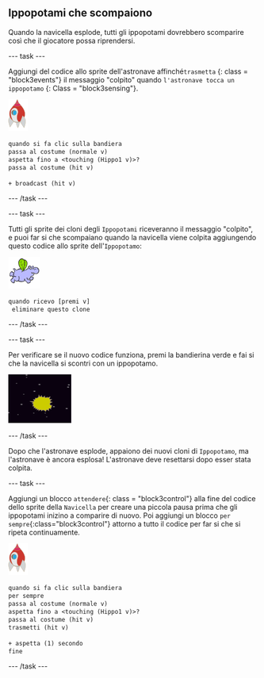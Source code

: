 ## Ippopotami che scompaiono

Quando la navicella esplode, tutti gli ippopotami dovrebbero scomparire così che il giocatore possa riprendersi.

\--- task \---

Aggiungi del codice allo sprite dell'astronave affinché`trasmetta` {: class = "block3events"} il messaggio "colpito" quando `l'astronave tocca un ippopotamo` {: Class = "block3sensing"}.

![sprite razzo](images/rocket-sprite.png)

```blocks3
quando si fa clic sulla bandiera
passa al costume (normale v)
aspetta fino a <touching (Hippo1 v)>?
passa al costume (hit v)

+ broadcast (hit v)
```

\--- /task \---

\--- task \---

Tutti gli sprite dei cloni degli `Ippopotami` riceveranno il messaggio "colpito", e puoi far si che scompaiano quando la navicella viene colpita aggiungendo questo codice allo sprite dell'`Ippopotamo`:

![sprite ippopotamo](images/hippo-sprite.png)

```blocks3
quando ricevo [premi v]
 eliminare questo clone
```

\--- /task \---

\--- task \---

Per verificare se il nuovo codice funziona, premi la bandierina verde e fai si che la navicella si scontri con un ippopotamo.

![screenshot](images/invaders-hippo-collide.png)

\--- /task \---

Dopo che l'astronave esplode, appaiono dei nuovi cloni di `Ippopotamo`, ma l'astronave è ancora esplosa! L'astronave deve resettarsi dopo esser stata colpita.

\--- task \---

Aggiungi un blocco `attendere`{: class = "block3control"} alla fine del codice dello sprite della `Navicella` per creare una piccola pausa prima che gli ippopotami inizino a comparire di nuovo. Poi aggiungi un blocco `per sempre`{:class="block3control"} attorno a tutto il codice per far si che si ripeta continuamente.

![sprite razzo](images/rocket-sprite.png)

```blocks3
quando si fa clic sulla bandiera
per sempre
passa al costume (normale v)
aspetta fino a <touching (Hippo1 v)>?
passa al costume (hit v)
trasmetti (hit v)

+ aspetta (1) secondo
fine
```

\--- /task \---